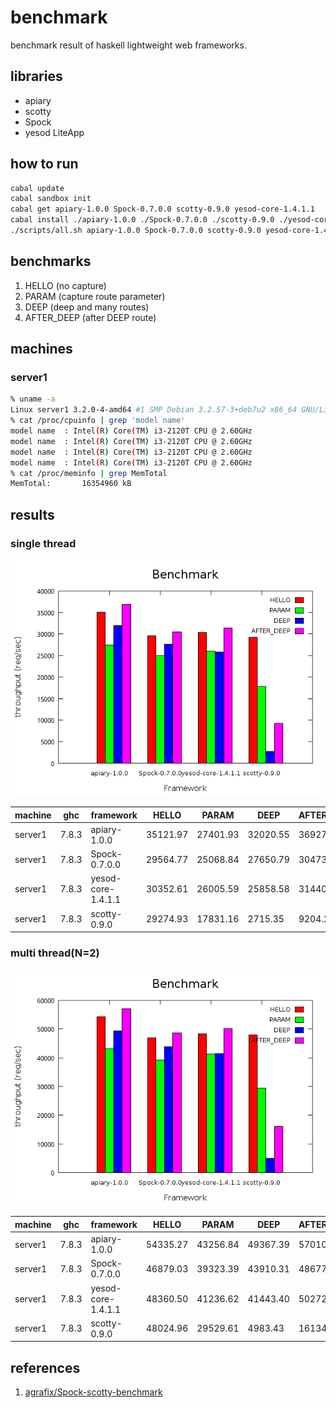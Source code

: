 benchmark
===
benchmark result of haskell lightweight web frameworks.

libraries
---
* apiary
* scotty
* Spock
* yesod LiteApp

how to run
---
```.sh
cabal update
cabal sandbox init
cabal get apiary-1.0.0 Spock-0.7.0.0 scotty-0.9.0 yesod-core-1.4.1.1
cabal install ./apiary-1.0.0 ./Spock-0.7.0.0 ./scotty-0.9.0 ./yesod-core-1.4.1.1
./scripts/all.sh apiary-1.0.0 Spock-0.7.0.0 scotty-0.9.0 yesod-core-1.4.1.1
```

benchmarks
---
1. HELLO (no capture)
2. PARAM (capture route parameter)
3. DEEP  (deep and many routes)
3. AFTER_DEEP (after DEEP route)

machines
---

### server1

```.sh
% uname -a
Linux server1 3.2.0-4-amd64 #1 SMP Debian 3.2.57-3+deb7u2 x86_64 GNU/Linux
% cat /proc/cpuinfo | grep 'model name'
model name	: Intel(R) Core(TM) i3-2120T CPU @ 2.60GHz
model name	: Intel(R) Core(TM) i3-2120T CPU @ 2.60GHz
model name	: Intel(R) Core(TM) i3-2120T CPU @ 2.60GHz
model name	: Intel(R) Core(TM) i3-2120T CPU @ 2.60GHz
% cat /proc/meminfo | grep MemTotal
MemTotal:       16354960 kB
```

results
---

### single thread

![result](./results/1/result-server1.png)

|machine  |ghc    |framework         |HELLO   |PARAM   |DEEP    |AFTER_DEEP|
|---------|-------|------------------|--------|--------|--------|----------|
|server1  |7.8.3  |apiary-1.0.0      |35121.97|27401.93|32020.55|36927.36  |
|server1  |7.8.3  |Spock-0.7.0.0     |29564.77|25068.84|27650.79|30473.47  |
|server1  |7.8.3  |yesod-core-1.4.1.1|30352.61|26005.59|25858.58|31440.22  |
|server1  |7.8.3  |scotty-0.9.0      |29274.93|17831.16|2715.35 |9204.24   |

### multi thread(N=2)

![result](./results/2/result-server1.png)

|machine  |ghc    |framework         |HELLO   |PARAM   |DEEP    |AFTER_DEEP|
|---------|-------|------------------|--------|--------|--------|----------|
|server1  |7.8.3  |apiary-1.0.0      |54335.27|43256.84|49367.39|57010.94  |
|server1  |7.8.3  |Spock-0.7.0.0     |46879.03|39323.39|43910.31|48677.40  |
|server1  |7.8.3  |yesod-core-1.4.1.1|48360.50|41236.62|41443.40|50272.83  |
|server1  |7.8.3  |scotty-0.9.0      |48024.96|29529.61|4983.43 |16134.54  |

references
---
1. [agrafix/Spock-scotty-benchmark](https://github.com/agrafix/Spock-scotty-benchmark)
